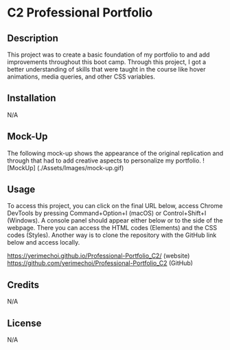 # C2 Professional Portfolio

## Description
This project was to create a basic foundation of my portfolio to and add improvements throughout this boot camp. Through this project, I got a better understanding of skills that were taught in the course like hover animations, media queries, and other CSS variables.

## Installation
N/A

## Mock-Up
The following mock-up shows the appearance of the original replication and through that had to add creative aspects to personalize my portfolio. 
![MockUp] (./Assets/Images/mock-up.gif)

## Usage
To access this project, you can click on the final URL below, access Chrome DevTools by pressing Command+Option+I (macOS) or Control+Shift+I (Windows). A console panel should appear either below or to the side of the webpage. There you can access the HTML codes (Elements) and the CSS codes (Styles). Another way is to clone the repository with the GitHub link below and access locally.

https://yerimechoi.github.io/Professional-Portfolio_C2/ (website)
https://github.com/yerimechoi/Professional-Portfolio_C2 (GitHub)

## Credits
N/A

## License
N/A